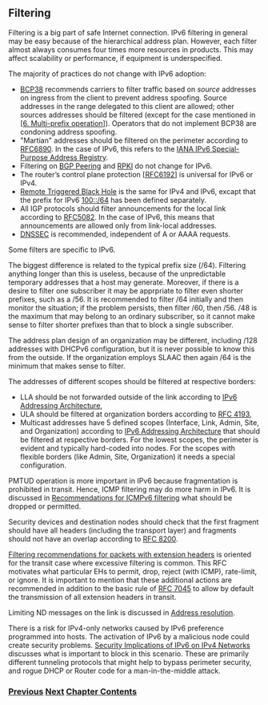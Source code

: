 ## Filtering

Filtering is a big part of safe Internet connection.
IPv6 filtering in general may be easy because of the hierarchical address plan.
However, each filter almost always consumes four times more resources in products.
This may affect scalability or performance, if equipment is underspecified.

The majority of practices do not change with IPv6 adoption:
-	[BCP38](https://www.rfc-editor.org/info/bcp38) recommends carriers to filter traffic based on *source* addresses on ingress from the client to prevent address spoofing. Source addresses in the range delegated to this client are allowed; other sources addresses should be filtered (except for the case mentioned in \[[6. Multi-prefix operation](../6.%20Management%20and%20Operations/Multi-prefix%20operation.md)]). Operators that do not implement BCP38 are condoning address spoofing.
-	"Martian" addresses should be filtered on the perimeter according to [RFC6890](https://www.rfc-editor.org/info/rfc6890). In the case of IPv6, this refers to the [IANA IPv6 Special-Purpose Address Registry](https://www.iana.org/assignments/iana-ipv6-special-registry/iana-ipv6-special-registry.xhtml).
-	Filtering on [BGP Peering](https://www.rfc-editor.org/info/rfc7454) and [RPKI](https://www.rfc-editor.org/info/rfc8210) do not change for IPv6.
-	The router’s control plane protection \[[RFC6192](https://www.rfc-editor.org/info/rfc6192)\] is universal for IPv6 or IPv4.
-	[Remote Triggered Black Hole](https://www.rfc-editor.org/info/rfc5635) is the same for IPv4 and IPv6, excapt that the prefix for IPv6 [100::/64](https://www.rfc-editor.org/info/rfc6666) has been defined separately.
-	All IGP protocols should filter announcements for the local link according to [RFC5082](https://www.rfc-editor.org/info/rfc5082). In the case of IPv6, this means that announcements are allowed only from link-local addresses.
-	[DNSSEC](https://www.rfc-editor.org/info/rfc4641) is recommended, independent of A or AAAA requests.

Some filters are specific to IPv6.

The biggest difference is related to the typical prefix size (/64). Filtering anything longer than this is useless, because of the unpredictable temporary addresses that a host may generate. Moreover, if there is a desire to filter one subscriber it may be apprpriate to filter even shorter prefixes, such as a /56. It is recommended to filter /64 initially and then monitor the situation; if the problem persists, then filter /60, then /56. /48 is the maximum that may belong to an ordinary subscriber, so it cannot make sense to filter shorter prefixes than that to block a single subscriber.

The address plan design of an organization may be different, including /128 addresses with DHCPv6 configuration, but it is never possible to know this from the outside. If the organization employs SLAAC then again /64 is the minimum that makes sense to filter.

The addresses of different scopes should be filtered at respective borders:
-	LLA should be not forwarded outside of the link according to [IPv6 Addressing Architecture](https://www.rfc-editor.org/info/rfc4291),
-	ULA should be filtered at organization borders according to [RFC 4193](https://www.rfc-editor.org/info/rfc4193),
-	Multicast addresses have 5 defined scopes (Interface, Link, Admin, Site, and Organization) according to [IPv6 Addressing Architecture](https://www.rfc-editor.org/info/rfc4291) that should be filtered at respective borders. For the lowest scopes, the perimeter is evident and typically hard-coded into nodes. For the scopes with flexible borders (like Admin, Site, Organization) it needs a special configuration.

PMTUD operation is more important in IPv6 because fragmentation is prohibited in transit. Hence, ICMP filtering may do more harm in IPv6. It is discussed in [Recommendations for ICMPv6 filtering](https://www.rfc-editor.org/info/rfc4890) what should be dropped or permitted.

Security devices and destination nodes should check that the first fragment should have all headers (including the transport layer) and fragments should not have an overlap according to [RFC 8200](https://www.rfc-editor.org/info/rfc8200).

[Filtering recommendations for packets with extension headers](https://www.rfc-editor.org/info/rfc9288) is oriented for the transit case where excessive filtering is common. This RFC motivates what particular EHs to permit, drop, reject (with ICMP), rate-limit, or ignore. It is important to mention that these additional actions are recommended in addition to the basic rule of [RFC 7045](https://www.rfc-editor.org/info/rfc7045) to allow by default the transmission of all extension headers in transit.

Limiting ND messages on the link is discussed in [<ins>Address resolution<ins>](../2.%20IPv6%20Basic%20Technology/Address%20resolution.md).

There is a risk for IPv4-only networks caused by IPv6 preference programmed into hosts. The activation of IPv6 by a malicious node could create security problems. [Security Implications of IPv6 on IPv4 Networks](https://www.rfc-editor.org/info/rfc7123) discusses what is important to block in this scenario. These are primarily different tunneling protocols that might help to bypass perimeter security, and rogue DHCP or Router code for a man-in-the-middle attack.

<!-- Link lines generated automatically; do not delete -->
### [<ins>Previous</ins>](Layer%202%20considerations.md) [<ins>Next</ins>](Topology%20obfuscation.md) [<ins>Chapter Contents</ins>](4.%20Security.md)
